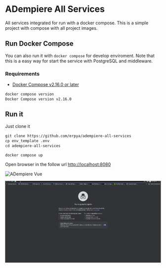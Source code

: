 # ADempiere All Services
All services integrated for run with a docker compose. This is a simple project with compose with all project images.


## Run Docker Compose

You can also run it with `docker compose` for develop enviroment. Note that this is a easy way for start the service with PostgreSQL and middleware.

### Requirements

- [Docker Compose v2.16.0 or later](https://docs.docker.com/compose/install/linux/)

```Shell
docker compose version
Docker Compose version v2.16.0
```

## Run it

Just clone it

```Shell
git clone https://github.com/erpya/adempiere-all-services
cp env_template .env
cd adempiere-all-services
```

```Shell
docker compose up
```

Open browser in the follow url [http://localhost:8080](http://localhost:8080)


![ADempiere Vue](docs/ADempiere_All_Services_Vue.gif)

![ADempiere ZK](docs/ADempiere_All_Services_ZK.gif)